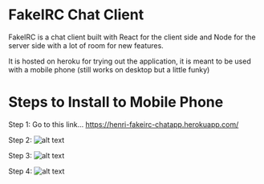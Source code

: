# FakeIRC Chat Client
FakeIRC is a chat client built with React for the client side and Node for the server side with a lot of room for new features.

It is hosted on heroku for trying out the application, it is meant to be used with a mobile phone 
(still works on desktop but a little funky)

# Steps to Install to Mobile Phone
Step 1:
Go to this link...
https://henri-fakeirc-chatapp.herokuapp.com/

Step 2:
![alt text](https://i.imgur.com/q5GLQ76.png)

Step 3:
![alt text](https://i.imgur.com/35mEONs.png)

Step 4:
![alt text](https://i.imgur.com/qMBEQeR.png)
